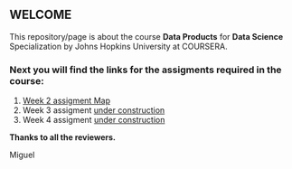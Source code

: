 ## WELCOME  

This repository/page is about the course **Data Products** for **Data Science** Specialization by Johns Hopkins University at COURSERA.    

### Next you will find the links for the assigments required in the course:  

1. [Week 2 assigment Map](./project1.md)   
2. Week 3 assigment [under construction](./project1.md)  
3. Week 4 assigment [under construction](./project1.md)  


**Thanks to all the reviewers.**  

Miguel
